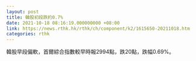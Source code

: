 ```yaml
---
layout: post
title: 韓股初段跌約0.7%
date: 2021-10-18 08:16:19.000000000 +08:00
link: https://news.rthk.hk/rthk/ch/component/k2/1615650-20211018.htm
categories: rthk
---
```


韓股早段偏軟，首爾綜合指數較早時報2994點，跌20點，跌幅0.69%。
